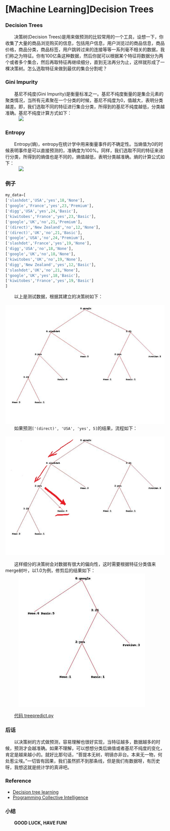 [Machine Learning]Decision Trees
================================

### Decision Trees
&emsp;&emsp;决策树(Decision Trees)是用来做预测的比较常用的一个工具，设想一下，你收集了大量的商品浏览购买的信息，包括用户信息，用户浏览过的商品信息，商品价格，商品分类，商品标签，用户跳转过来的连接等等一系列毫不相关的数据，我们称之为特征。你有100亿条这种数据，然后你就可以根据某个特征将数据分为两个或者多个集合，然后再取特征再继续细分，直到无法再分为止，这样就形成了一棵决策树。怎么选取特征来做到最优的集合分割呢？

### Gini Impurity
&emsp;&emsp;基尼不纯度(Gini Impurity)是衡量标准之一。基尼不纯度衡量的是集合元素的聚类情况，当所有元素聚在一个分类的时候，基尼不纯度为0，值越大，表明分类越差。即，我们选取不同的特征进行集合分类，所得到的基尼不纯度越低，分类越准确。基尼不纯度计算方式如下：  
&emsp;&emsp;&emsp;<img src="https://github.com/linghuazaii/blog/blob/master/image/machine-learning/gini_impurity.png" />  

### Entropy
&emsp;&emsp;Entropy(熵)，entropy在统计学中用来衡量事件的不确定性。当熵值为0的时候表明事件是可以直接预测的，准确度为100%。同样，我们选取不同的特征来进行分类，所得到的熵值也是不同的，熵值越低，表明分类越准确。熵的计算公式如下：  
&emsp;&emsp;&emsp;<img src = "https://github.com/linghuazaii/blog/blob/master/image/machine-learning/entropy.png" />  

### 例子
```python
my_data=[
['slashdot','USA','yes',18,'None'],
['google','France','yes',23,'Premium'],
['digg','USA','yes',24,'Basic'],
['kiwitobes','France','yes',23,'Basic'],
['google','UK','no',21,'Premium'],
['(direct)','New Zealand','no',12,'None'],
['(direct)','UK','no',21,'Basic'],
['google','USA','no',24,'Premium'],
['slashdot','France','yes',19,'None'],
['digg','USA','no',18,'None'],
['google','UK','no',18,'None'],
['kiwitobes','UK','no',19,'None'],
['digg','New Zealand','yes',12,'Basic'],
['slashdot','UK','no',21,'None'],
['google','UK','yes',18,'Basic'],
['kiwitobes','France','yes',19,'Basic']
]
```
&emsp;&emsp;以上是测试数据，根据其建立的决策树如下：  
&emsp;&emsp;&emsp;<img src = "https://github.com/linghuazaii/Machine-Learning/blob/master/decision_trees/treeview.jpg" />  
&emsp;&emsp;如果预测`['(direct)', 'USA', 'yes', 5]`的结果，流程如下：  
&emsp;&emsp;&emsp;<img src = "https://github.com/linghuazaii/Machine-Learning/blob/master/decision_trees/treeview_predict.jpg" />  

&emsp;&emsp;这样细分的决策树会对数据有很大的偏向性，这时需要根据特征分类值来merge树叶，以1.0为例，修剪后的结果如下：  
&emsp;&emsp;&emsp;<img src = 'https://github.com/linghuazaii/Machine-Learning/blob/master/decision_trees/pruned_tree_1.0.jpg' />  
  
&emsp;&emsp;[代码 treepredict.py](https://github.com/linghuazaii/Machine-Learning/blob/master/decision_trees/treepredict.py)

### 后话
&emsp;&emsp;以决策树的方式做预测，容易理解也很好实现，当特征越多，数据越多的时候，预测才会越准确。如果不理解，可以想想分类后熵值或者基尼不纯度的变化，肯定是越来越小的。就好比那句话，“菩提本无树，明镜亦非台。本来无一物，何处惹尘埃。”一切皆有因果，我们虽然抓不到那条线，但是我们有数据呀，有历史呀，我想这就是统计学的真谛吧。

### Reference
 - [Decision tree learning](https://en.wikipedia.org/wiki/Decision_tree_learning)
 - [Programming Collective Intelligence](http://shop.oreilly.com/product/9780596529321.do)

### 小结
&emsp;&emsp;**GOOD LUCK, HAVE FUN!**
